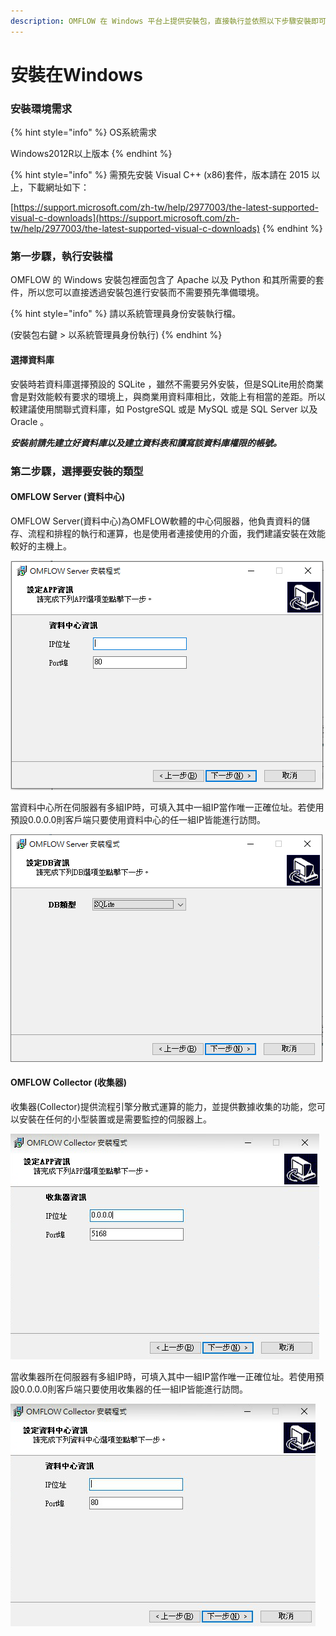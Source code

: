 ```yaml
---
description: OMFLOW 在 Windows 平台上提供安裝包，直接執行並依照以下步驟安裝即可。
---
```


# 安裝在Windows

### 安裝環境需求

{% hint style="info" %}
OS系統需求

Windows2012R以上版本
{% endhint %}

{% hint style="info" %}
需預先安裝 Visual C++ \(x86\)套件，版本請在 2015 以上，下載網址如下：

[https://support.microsoft.com/zh-tw/help/2977003/the-latest-supported-visual-c-downloads](https://support.microsoft.com/zh-tw/help/2977003/the-latest-supported-visual-c-downloads)
{% endhint %}

### 第一步驟，執行安裝檔

OMFLOW 的 Windows 安裝包裡面包含了 Apache 以及 Python 和其所需要的套件，所以您可以直接透過安裝包進行安裝而不需要預先準備環境。

{% hint style="info" %}
請以系統管理員身份安裝執行檔。

\(安裝包右鍵 &gt; 以系統管理員身份執行\)
{% endhint %}

####  選擇資料庫

安裝時若資料庫選擇預設的 SQLite ，雖然不需要另外安裝，但是SQLite用於商業會是對效能較有要求的環境上，與商業用資料庫相比，效能上有相當的差距。所以較建議使用關聯式資料庫，如 PostgreSQL 或是 MySQL  或是 SQL Server 以及 Oracle 。

_**安裝前請先建立好資料庫以及建立資料表和讀寫該資料庫權限的帳號。**_



### 第二步驟，選擇要安裝的類型

#### OMFLOW Server \(資料中心\)

OMFLOW Server\(資料中心\)為OMFLOW軟體的中心伺服器，他負責資料的儲存、流程和排程的執行和運算，也是使用者連接使用的介面，我們建議安裝在效能較好的主機上。

![](../.gitbook/assets/image%20%2875%29.png)

當資料中心所在伺服器有多組IP時，可填入其中一組IP當作唯一正確位址。若使用預設0.0.0.0則客戶端只要使用資料中心的任一組IP皆能進行訪問。

![](../.gitbook/assets/image%20%2866%29.png)

#### OMFLOW Collector \(收集器\)

收集器\(Collector\)提供流程引擎分散式運算的能力，並提供數據收集的功能，您可以安裝在任何的小型裝置或是需要監控的伺服器上。

![&#x8A2D;&#x5B9A;&#x6536;&#x96C6;&#x5668;&#x8981;&#x76E3;&#x807D;&#x7684;IP&#x548C;Port](../.gitbook/assets/tu-pian-%20%2847%29.png)

當收集器所在伺服器有多組IP時，可填入其中一組IP當作唯一正確位址。若使用預設0.0.0.0則客戶端只要使用收集器的任一組IP皆能進行訪問。

![&#x8A2D;&#x5B9A;&#x8CC7;&#x6599;&#x4E2D;&#x5FC3;&#x7684;IP&#x548C;Port&#xFF0C;&#x5B89;&#x88DD;&#x904E;&#x7A0B;&#x4E2D;&#x6703;&#x5411;&#x8CC7;&#x6599;&#x4E2D;&#x5FC3;&#x5831;&#x5230;](../.gitbook/assets/tu-pian-%20%2824%29.png)



